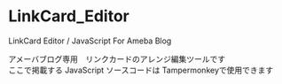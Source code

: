 # LinkCard_Editor
LinkCard Editor / JavaScript For Ameba Blog

アメーバブログ専用　リンクカードのアレンジ編集ツールです<br>
ここで掲載する JavaScript ソースコードは Tampermonkeyで使用できます
